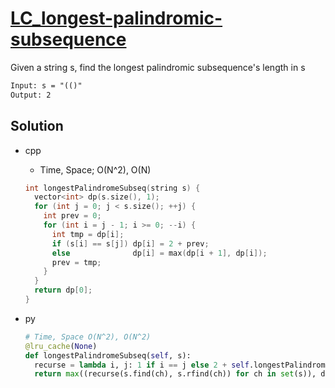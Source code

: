 # [LC_longest-palindromic-subsequence](https://leetcode.com/problems/longest-palindromic-subsequence)

Given a string s, find the longest palindromic subsequence's length in s

```txt
Input: s = "(()"
Output: 2

```

## Solution

* cpp
  * Time, Space; O(N^2), O(N)

  ```cpp
  int longestPalindromeSubseq(string s) {
    vector<int> dp(s.size(), 1);
    for (int j = 0; j < s.size(); ++j) {
      int prev = 0;
      for (int i = j - 1; i >= 0; --i) {
        int tmp = dp[i];
        if (s[i] == s[j]) dp[i] = 2 + prev;
        else              dp[i] = max(dp[i + 1], dp[i]);
        prev = tmp;
      }
    }
    return dp[0];
  }
  ```

* py

  ```py
  # Time, Space O(N^2), O(N^2)
  @lru_cache(None)
  def longestPalindromeSubseq(self, s):
    recurse = lambda i, j: 1 if i == j else 2 + self.longestPalindromeSubseq(s[i+1:j])
    return max((recurse(s.find(ch), s.rfind(ch)) for ch in set(s)), default=0)
  ```
